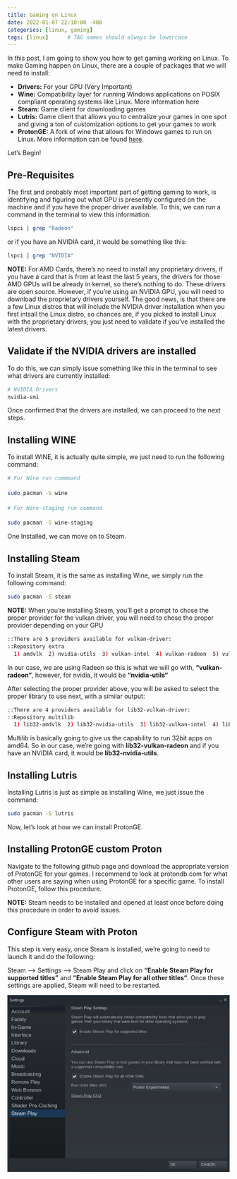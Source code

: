 ```yaml
---
title: Gaming on Linux
date: 2022-01-07 22:10:00 -400
categories: [linux, gaming]
tags: [linux]      # TAG names should always be lowercase
---
```



In this post, I am going to show you how to get gaming working on Linux. To make Gaming happen on Linux, there are a couple of packages that we will need to install:

* <b>Drivers:</b> For your GPU (Very Important)
* <b>Wine:</b> Compatibility layer for running Windows applications on POSIX compliant operating systems like Linux. More information here
* <b>Steam:</b> Game client for downloading games
* <b>Lutris:</b> Game client that allows you to centralize your games in one spot and giving a ton of customization options to get your games to work
* <b>ProtonGE:</b> A fork of wine that allows for Windows games to run on Linux. More information can be found <a href="https://www.protondb.com/">here</a>.

Let’s Begin!

## Pre-Requisites

The first and probably most important part of getting gaming to work, is identifying and figuring out what GPU is presently configured on the machine and if you have the proper driver available. To this, we can run a command in the terminal to view this information:

```bash
lspci | grep "Radeon"
```
or if you have an NVIDIA card, it would be something like this:

```bash
lspci | grep "NVIDIA"
```

<b>NOTE:</b> For AMD Cards, there’s no need to install any proprietary drivers, if you have a card that is from at least the last 5 years, the drivers for those AMD GPUs will be already in kernel, so there’s nothing to do. These drivers are open source. However, if you’re using an NVIDIA GPU, you will need to download the proprietary drivers yourself. The good news, is that there are a few Linux distros that will include the NVIDIA driver installation when you first intsall the Linux distro, so chances are, if you picked to install Linux with the proprietary drivers, you just need to validate if you’ve installed the latest drivers.

## Validate if the NVIDIA drivers are installed

To do this, we can simply issue something like this in the terminal to see what drivers are currently installed:

```bash
# NVIDIA Drivers
nvidia-smi
```
Once confirmed that the drivers are installed, we can proceed to the next steps.

## Installing WINE

To install WINE, it is actually quite simple, we just need to run the following command:

```bash
# For Wine run commmand

sudo pacman -S wine

# For Wine-staging run command

sudo pacman -S wine-staging
```

One Installed, we can move on to Steam.

## Installing Steam

To install Steam, it is the same as installing Wine, we simply run the following command:

```bash
sudo pacman -S steam
```

<b>NOTE:</b> When you’re installing Steam, you’ll get a prompt to chose the proper provider for the vulkan driver, you will need to chose the proper provider depending on your GPU

```bash
::There are 5 providers available for vulkan-driver:
::Repository extra
  1) amdvlk  2) nvidia-utils  3) vulkan-intel  4) vulkan-radeon  5) vulkan-swrast
```

In our case, we are using Radeon so this is what we will go with, <b>“vulkan-radeon“</b>, however, for nvidia, it would be <b>“nvidia-utils“</b>

After selecting the proper provider above, you will be asked to select the proper library to use next, with a similar output:

```bash
::There are 4 providers available for lib32-vulkan-driver:
::Repository multilib
  1) lib32-amdvlk  2) lib32-nvidia-utils  3) lib32-vulkan-intel  4) lib32-vulkan-radeon
```

Multilib is basically going to give us the capability to run 32bit apps on amd64. So in our case, we’re going with <b>lib32-vulkan-radeon</b> and if you have an NVIDIA card, it would be <b>lib32-nvidia-utils</b>.

## Installing Lutris

Installing Lutris is just as simple as installing Wine, we just issue the command:

```bash
sudo pacman -S lutris
```
Now, let’s look at how we can install ProtonGE.

## Installing ProtonGE custom Proton

Navigate to the following github page and download the appropriate version of ProtonGE for your games. I recommend to look at protondb.com for what other users are saying when using ProtonGE for a specific game. To install ProtonGE, follow this procedure.

<b>NOTE:</b> Steam needs to be installed and opened at least once before doing this procedure in order to avoid issues.

## Configure Steam with Proton

This step is very easy, once Steam is installed, we’re going to need to launch it and do the following:

Steam –> Settings –> Steam Play and click on <b>“Enable Steam Play for supported titles”</b> and <b>“Enable Steam Play for all other titles“</b>. Once these settings are applied, Steam will need to be restarted.

<img src="/assets/img/steam.png">

